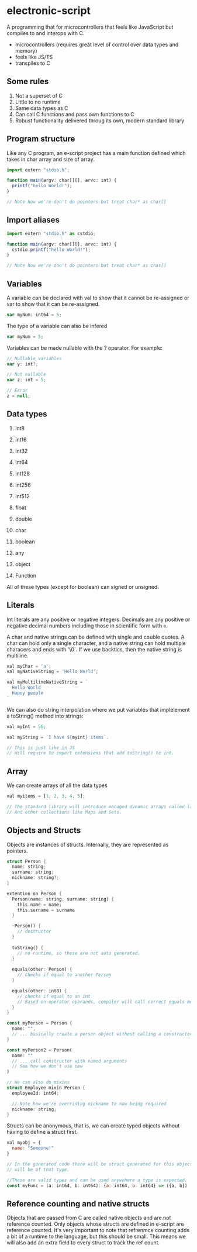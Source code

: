 # electronic-script
A programming that for microcontrollers that feels like JavaScript but compiles to and interops with C.

- microcontrollers (requires great level of control over data types and memory)
- feels like JS/TS
- transpiles to C

## Some rules
1. Not a superset of C
2. Little to no runtime
3. Same data types as C
5. Can call C functions and pass own functions to C
6. Robust functionality delivered throug its own, modern standard library

## Program structure

Like any C program, an e-script project has a main function defined which takes in char array and size of array.

```js
import extern "stdio.h";

function main(argv: char[][], arvc: int) {
  printf("hello World!");
}

// Note how we're don't do pointers but treat char* as char[]
```

## Import aliases

```js
import extern "stdio.h" as cstdio;

function main(argv: char[][], arvc: int) {
  cstdio.printf("hello World!");
}

// Note how we're don't do pointers but treat char* as char[]
```

## Variables

A variable can be declared with val to show that it cannot be re-assigned or var to show that it can be re-assigned.

```js
var myNum: int64 = 5;
```

The type of a variable can also be infered

```js
var myNum = 5;
```

Variables can be made nullable with the ? operator. For example:

```js
// Nullable variables
var y: int?;

// Not nullable
var z: int = 5;

// Error
z = null;
```

## Data types

1. int8
2. int16
3. int32
4. int64
5. int128
6. int256
7. int512

8. float
9. double

11. char
12. boolean

13. any
14. object
15. Function

All of these types (except for boolean) can signed or unsigned.

## Literals

Int literals are any positive or negative integers. Decimals are any positive or negative decimal numbers including those in scientific form with `e`.

A char and native strings can be defined with single and couble quotes. A char can hold only a single character, and a native string can hold multiple characers and ends with '\0`. If we use backtics, then the native string is multiline.

```js
val myChar = 'a';
val myNativeString = 'Hello World';

val myMultilineNativeString = `
  Hello World
  Hapoy people
`
```

We can also do string interpolation where we put variables that implelement a toString() method into strings:
```js
val myInt = 56;

val myString = `I have ${myint} items`.

// This is just like in JS
// Will require to import extensions that add toString() to int.
```

## Array
We can create arrays of all the data types

```js
val myitems = [1, 2, 3, 4, 5];

// The standard library will introduce managed dynamic arrays called lists
// And other collections like Maps and Sets.

```

## Objects and Structs

Objects are instances of structs. Internally, they are represented as pointers.

```rust
struct Person {
  name: string;
  surname: string;
  nickname: string?;
}

extention on Person {
  Person(name: string, surname: string) {
    this.name = name;
    this.surname = surname
  }

  ~Person() {
    // destructor
  }
  
  toString() {
    // no runtime, so these are not auto generated.
  }
  
  equals(other: Person) {
    // Checks if equal to another Person
  }

  equals(other: int8) {
    // checks if equal to an int
    // Based on operator operands, compiler will call correct equals method
  }
}

const myPerson = Person {
  name: "",
  // ... basically create a person object without calling a constructor
}

const myPerson2 = Person(
  name: ""
  // ... call constructor with named arguments
  // See how we don't use new
)

// We can also do mixins
struct Employee mixin Person {
  employeeId: int64;

  // Note how we're overriding nickname to now being required
  nickname: string;
}

```

Structs can be anonymous, that is, we can create typed objects without having to define a struct first.

```js
val myobj = {
  name: "Someone!"
}

// In the generated code there will be struct generated for this object. But only this object
// will be of that type.

//These are valid types and can be used anywehere a type is expected.
const myFunc = (a: int64, b: int64): {a: int64, b: int64} => ({a, b})
```

## Reference counting and native structs

Objects that are passed from C are called native objects and are not reference counted. Only objects whose structs are defined in e-script are reference counted. It's very important to note that refrenmce counting adds a bit of a runtime to the language, but this should be small. This means we will also add an extra field to every struct to track the ref count.


